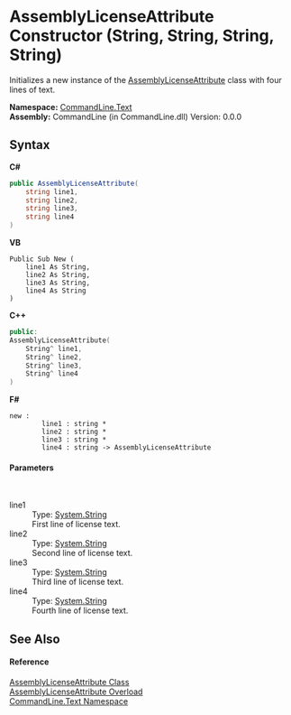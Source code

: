# AssemblyLicenseAttribute Constructor (String, String, String, String)
 

Initializes a new instance of the <a href="T_CommandLine_Text_AssemblyLicenseAttribute">AssemblyLicenseAttribute</a> class with four lines of text.

**Namespace:**&nbsp;<a href="N_CommandLine_Text">CommandLine.Text</a><br />**Assembly:**&nbsp;CommandLine (in CommandLine.dll) Version: 0.0.0

## Syntax

**C#**<br />
``` C#
public AssemblyLicenseAttribute(
	string line1,
	string line2,
	string line3,
	string line4
)
```

**VB**<br />
``` VB
Public Sub New ( 
	line1 As String,
	line2 As String,
	line3 As String,
	line4 As String
)
```

**C++**<br />
``` C++
public:
AssemblyLicenseAttribute(
	String^ line1, 
	String^ line2, 
	String^ line3, 
	String^ line4
)
```

**F#**<br />
``` F#
new : 
        line1 : string * 
        line2 : string * 
        line3 : string * 
        line4 : string -> AssemblyLicenseAttribute
```


#### Parameters
&nbsp;<dl><dt>line1</dt><dd>Type: <a href="https://docs.microsoft.com/dotnet/api/system.string" target="_blank">System.String</a><br />First line of license text.</dd><dt>line2</dt><dd>Type: <a href="https://docs.microsoft.com/dotnet/api/system.string" target="_blank">System.String</a><br />Second line of license text.</dd><dt>line3</dt><dd>Type: <a href="https://docs.microsoft.com/dotnet/api/system.string" target="_blank">System.String</a><br />Third line of license text.</dd><dt>line4</dt><dd>Type: <a href="https://docs.microsoft.com/dotnet/api/system.string" target="_blank">System.String</a><br />Fourth line of license text.</dd></dl>

## See Also


#### Reference
<a href="T_CommandLine_Text_AssemblyLicenseAttribute">AssemblyLicenseAttribute Class</a><br /><a href="Overload_CommandLine_Text_AssemblyLicenseAttribute__ctor">AssemblyLicenseAttribute Overload</a><br /><a href="N_CommandLine_Text">CommandLine.Text Namespace</a><br />